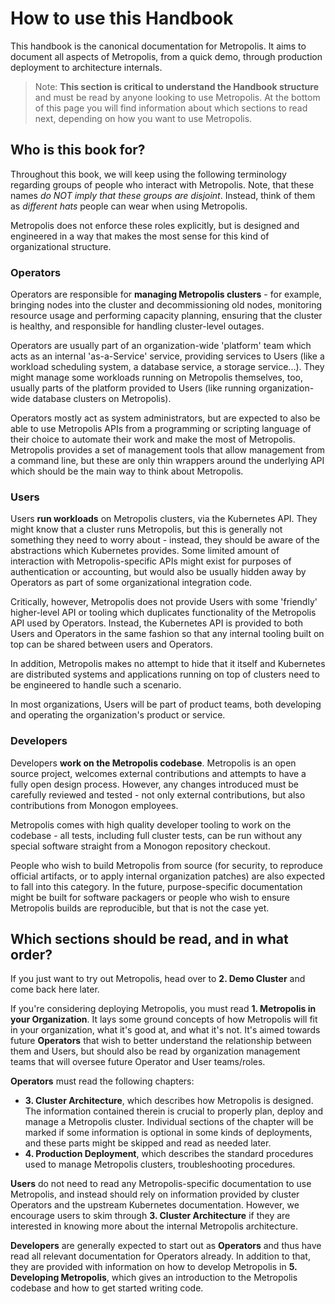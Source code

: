# How to use this Handbook

This handbook is the canonical documentation for Metropolis. It aims to document all aspects of Metropolis, from a quick demo, through production deployment to architecture internals.

> Note: **This section is critical to understand the Handbook structure** and must be read by anyone looking to use Metropolis. At the bottom of this page you will find information about which sections to read next, depending on how you want to use Metropolis.

## Who is this book for?

Throughout this book, we will keep using the following terminology regarding groups of people who interact with Metropolis. Note, that these names *do NOT imply that these groups are disjoint*. Instead, think of them as *different hats* people can wear when using Metropolis.

Metropolis does not enforce these roles explicitly, but is designed and engineered in a way that makes the most sense for this kind of organizational structure.

### Operators

Operators are responsible for **managing Metropolis clusters** - for example, bringing nodes into the cluster and decommissioning old nodes, monitoring resource usage and performing capacity planning, ensuring that the cluster is healthy, and responsible for handling cluster-level outages.

Operators are usually part of an organization-wide 'platform' team which acts as an internal 'as-a-Service' service, providing services to Users (like a workload scheduling system, a database service, a storage service...). They might manage some workloads running on Metropolis themselves, too, usually parts of the platform provided to Users (like running organization-wide database clusters on Metropolis).

Operators mostly act as system administrators, but are expected to also be able to use Metropolis APIs from a programming or scripting language of their choice to automate their work and make the most of Metropolis. Metropolis provides a set of management tools that allow management from a command line, but these are only thin wrappers around the underlying API which should be the main way to think about Metropolis.

### Users

Users **run workloads** on Metropolis clusters, via the Kubernetes API. They might know that a cluster runs Metropolis, but this is generally not something they need to worry about - instead, they should be aware of the abstractions which Kubernetes provides. Some limited amount of interaction with Metropolis-specific APIs might exist for purposes of authentication or accounting, but would also be usually hidden away by Operators as part of some organizational integration code.

Critically, however, Metropolis does not provide Users with some 'friendly' higher-level API or tooling which duplicates functionality of the Metropolis API used by Operators. Instead, the Kubernetes API is provided to both Users and Operators in the same fashion so that any internal tooling built on top can be shared between users and Operators.

In addition, Metropolis makes no attempt to hide that it itself and Kubernetes are distributed systems and applications running on top of clusters need to be engineered to handle such a scenario.

In most organizations, Users will be part of product teams, both developing and operating the organization's product or service.

### Developers

Developers **work on the Metropolis codebase**. Metropolis is an open source project, welcomes external contributions and attempts to have a fully open design process. However, any changes introduced must be carefully reviewed and tested - not only external contributions, but also contributions from Monogon employees.

Metropolis comes with high quality developer tooling to work on the codebase - all tests, including full cluster tests, can be run without any special software straight from a Monogon repository checkout.

People who wish to build Metropolis from source (for security, to reproduce official artifacts, or to apply internal organization patches) are also expected to fall into this category. In the future, purpose-specific documentation might be built for software packagers or people who wish to ensure Metropolis builds are reproducible, but that is not the case yet.

## Which sections should be read, and in what order?

If you just want to try out Metropolis, head over to **2. Demo Cluster** and come back here later.

If you're considering deploying Metropolis, you must read **1. Metropolis in your Organization**. It lays some ground concepts of how Metropolis will fit in your organization, what it's good at, and what it's not. It's aimed towards future **Operators** that wish to better understand the relationship between them and Users, but should also be read by organization management teams that will oversee future Operator and User teams/roles.

**Operators** must read the following chapters:

  - **3. Cluster Architecture**, which describes how Metropolis is designed. The information contained therein is crucial to properly plan, deploy and manage a Metropolis cluster. Individual sections of the chapter will be marked if some information is optional in some kinds of deployments, and these parts might be skipped and read as needed later.
  - **4. Production Deployment**, which describes the standard procedures used to manage Metropolis clusters, troubleshooting procedures.
 
**Users** do not need to read any Metropolis-specific documentation to use Metropolis, and instead should rely on information provided by cluster Operators and the upstream Kubernetes documentation. However, we encourage users to skim through **3. Cluster Architecture** if they are interested in knowing more about the internal Metropolis architecture.

**Developers** are generally expected to start out as **Operators** and thus have read all relevant documentation for Operators already. In addition to that, they are provided with information on how to develop Metropolis in **5. Developing Metropolis**, which gives an introduction to the Metropolis codebase and how to get started writing code.
